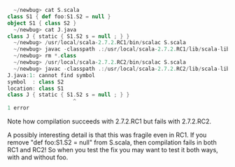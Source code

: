 ```scala
  ~/newbug> cat S.scala
class S1 { def foo:S1.S2 = null }
object S1 { class S2 }
  ~/newbug> cat J.java 
class J { static { S1.S2 s = null ; } }
  ~/newbug> /usr/local/scala-2.7.2.RC1/bin/scalac S.scala
  ~/newbug> javac -classpath .:/usr/local/scala-2.7.2.RC1/lib/scala-library.jar J.java
  ~/newbug> rm *.class
  ~/newbug> /usr/local/scala-2.7.2.RC2/bin/scalac S.scala
  ~/newbug> javac -classpath .:/usr/local/scala-2.7.2.RC2/lib/scala-library.jar J.java
J.java:1: cannot find symbol
symbol  : class S2
location: class S1
class J { static { S1.S2 s = null ; } }
                     ^
1 error
```

Note how compilation succeeds with 2.7.2.RC1 but fails with 2.7.2.RC2.

A possibly interesting detail is that this was fragile even in RC1. If you remove "def foo:S1.S2 = null" from S.scala, then compilation fails in both RC1 and RC2! So when you test the fix you may want to test it both ways, with and without foo.

